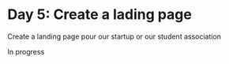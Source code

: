 # Day 5: Create a lading page

Create a landing page pour our startup or our student association

In progress
